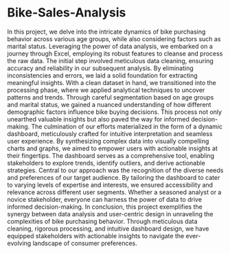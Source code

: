 # Bike-Sales-Analysis
In this project, we delve into the intricate dynamics of bike purchasing behavior across various age groups, while also considering factors such as marital status. Leveraging the power of data analysis, we embarked on a journey through Excel, employing its robust features to cleanse and process the raw data. The initial step involved meticulous data cleaning, ensuring accuracy and reliability in our subsequent analysis. By eliminating inconsistencies and errors, we laid a solid foundation for extracting meaningful insights.
With a clean dataset in hand, we transitioned into the processing phase, where we applied analytical techniques to uncover patterns and trends. Through careful segmentation based on age groups and marital status, we gained a nuanced understanding of how different demographic factors influence bike buying decisions. This process not only unearthed valuable insights but also paved the way for informed decision-making.
The culmination of our efforts materialized in the form of a dynamic dashboard, meticulously crafted for intuitive interpretation and seamless user experience. By synthesizing complex data into visually compelling charts and graphs, we aimed to empower users with actionable insights at their fingertips. The dashboard serves as a comprehensive tool, enabling stakeholders to explore trends, identify outliers, and derive actionable strategies.
Central to our approach was the recognition of the diverse needs and preferences of our target audience. By tailoring the dashboard to cater to varying levels of expertise and interests, we ensured accessibility and relevance across different user segments. Whether a seasoned analyst or a novice stakeholder, everyone can harness the power of data to drive informed decision-making.
In conclusion, this project exemplifies the synergy between data analysis and user-centric design in unraveling the complexities of bike purchasing behavior. Through meticulous data cleaning, rigorous processing, and intuitive dashboard design, we have equipped stakeholders with actionable insights to navigate the ever-evolving landscape of consumer preferences.
